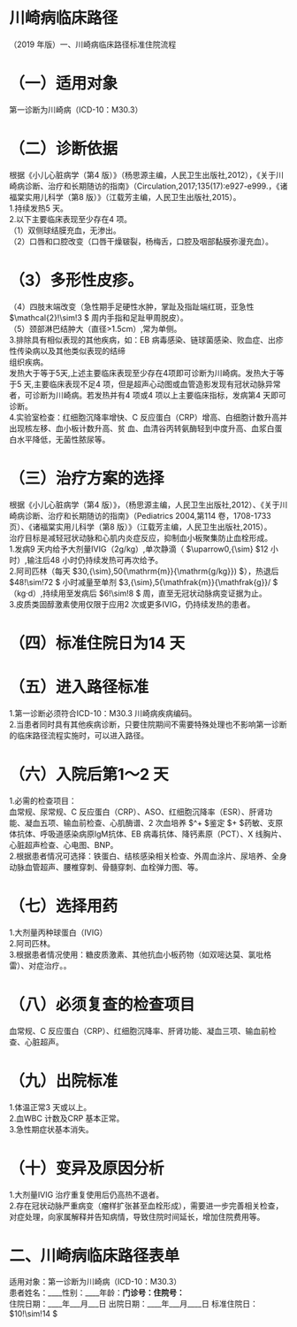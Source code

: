 # 川崎病临床路径  
（2019 年版）一、川崎病临床路径标准住院流程  
# （一）适用对象  
第一诊断为川崎病（ICD-10：M30.3）  
# （二）诊断依据  
根据《小儿心脏病学（第4 版）》（杨思源主编，人民卫生出版社,2012），《关于川崎病诊断、治疗和长期随访的指南》（Circulation,2017;135(17):e927-e999.，《诸福棠实用儿科学（第8 版）》（江载芳主编，人民卫生出版社,2015）。  
1.持续发热5 天。  
2.以下主要临床表现至少存在4 项。  
（1）双侧球结膜充血，无渗出。  
（2）口唇和口腔改变（口唇干燥皲裂，杨梅舌，口腔及咽部黏膜弥漫充血）。  
# （3）多形性皮疹。  
（4）四肢末端改变（急性期手足硬性水肿，掌趾及指趾端红斑，亚急性 $\mathcal{2}\!\sim\!3 $ 周内手指和足趾甲周脱皮）。  
（5）颈部淋巴结肿大（直径>1.5cm）,常为单侧。  
3.排除具有相似表现的其他疾病，如：EB 病毒感染、链球菌感染、败血症、出疹性传染病以及其他类似表现的结缔  
组织疾病。  
发热大于等于5天,上述主要临床表现至少存在4项即可诊断为川崎病。发热大于等于5 天,主要临床表现不足4 项，但是超声心动图或血管造影发现有冠状动脉异常者，可诊断为川崎病。若发热并有4 项或4 项以上主要临床指标，发病第4 天即可诊断。  
4.实验室检查：红细胞沉降率增快、C 反应蛋白（CRP）增高、白细胞计数升高并出现核左移、血小板计数升高、贫 血、血清谷丙转氨酶轻到中度升高、血浆白蛋白水平降低，无菌性脓尿等。  
# （三）治疗方案的选择  
根据《小儿心脏病学（第4 版）》，（杨思源主编，人民卫生出版社,2012）、《关于川崎病诊断、治疗和长期随访的指南》（Pediatrics 2004,第114 卷，1708-1733 页）、《诸福棠实用儿科学（第8 版）》（江载芳主编，人民卫生出版社,2015）。  
治疗目标是减轻冠状动脉和心肌内炎症反应，抑制血小板聚集防止血栓形成。  
1.发病9 天内给予大剂量IVIG（2g/kg）,单次静滴（ $\uparrow0\,{\sim} $12 小时）,输注后48 小时仍持续发热可再次给予。  
2.阿司匹林（每天 $30\,{\sim}\,50{\mathrm{m}}{\mathrm{g/kg}}) $），热退后 $48\!\sim\!72 $ 小时减量至单剂 $3\,{\sim}\,5{\mathfrak{m}}{\mathfrak{g}}/ $（kg·d）,持续用至发病后 $6\!\sim\!8 $ 周，直至无冠状动脉病变证据为止。  
3.皮质类固醇激素使用仅限于应用2 次或更多IVIG，仍持续发热的患者。  
# （四）标准住院日为14 天  
# （五）进入路径标准  
1.第一诊断必须符合ICD-10：M30.3 川崎病疾病编码。  
2.当患者同时具有其他疾病诊断，只要住院期间不需要特殊处理也不影响第一诊断的临床路径流程实施时，可以进入路径。  
# （六）入院后第1～2 天  
1.必需的检查项目：  
血常规、尿常规、C 反应蛋白（CRP）、ASO、红细胞沉降率（ESR）、肝肾功能、凝血五项、输血前检查、心肌酶谱、2 次血培养 $^+ $鉴定 $+ $药敏、支原体抗体、呼吸道感染病原IgM抗体、EB 病毒抗体、降钙素原（PCT）、X 线胸片、心脏超声检查、心电图、BNP。  
2.根据患者情况可选择：铁蛋白、结核感染相关检查、外周血涂片、尿培养、全身动脉血管超声、腰椎穿刺、骨髓穿刺、血栓弹力图、等。  
# （七）选择用药  
1.大剂量丙种球蛋白（IVIG）  
2.阿司匹林。  
3.根据患者情况使用：糖皮质激素、其他抗血小板药物（如双嘧达莫、氯吡格雷）、对症治疗。。  
# （八）必须复查的检查项目  
血常规、C 反应蛋白（CRP）、红细胞沉降率、肝肾功能、凝血三项、输血前检查、心脏超声。  
# （九）出院标准  
1.体温正常3 天或以上。  
2.血WBC 计数及CRP 基本正常。  
3.急性期症状基本消失。  
# （十）变异及原因分析  
1.大剂量IVIG 治疗重复使用后仍高热不退者。  
2.存在冠状动脉严重病变（瘤样扩张甚至血栓形成），需要进一步完善相关检查，对症处理，向家属解释并告知病情，导致住院时间延长，增加住院费用等。  
# 二、川崎病临床路径表单  
适用对象：第一诊断为川崎病（ICD-10：M30.3）  
患者姓名：____性别：____年龄：____门诊号：____住院号：________  
住院日期：____年___月___日  出院日期：____年___月____日  标准住院日： $10\!\sim\!14 $  
